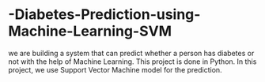 # -Diabetes-Prediction-using-Machine-Learning-SVM
we are building a system that can predict whether a person has diabetes or not with the help of Machine Learning. This project is done in Python. In this project, we use Support Vector Machine model for the prediction.
